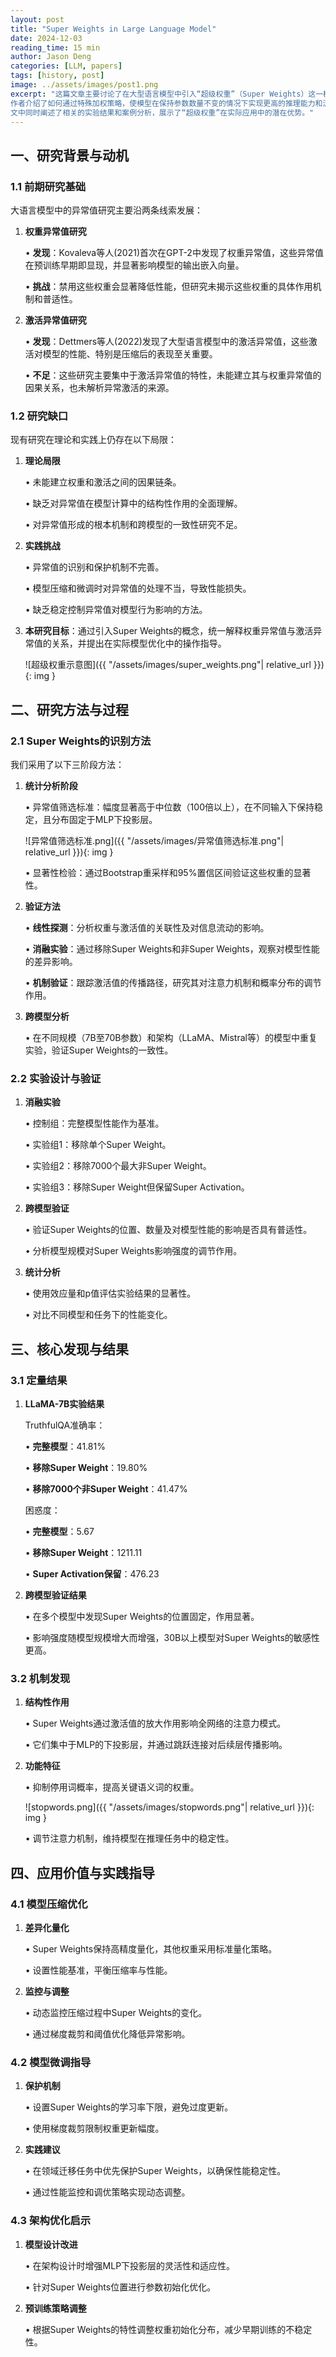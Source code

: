 ```yaml
---
layout: post
title: "Super Weights in Large Language Model"
date: 2024-12-03
reading_time: 15 min
author: Jason Deng
categories: [LLM, papers]
tags: [history, post]
image: ../assets/images/post1.png
excerpt: "这篇文章主要讨论了在大型语言模型中引入“超级权重”（Super Weights）这一概念，以增强模型的表现和适应性。
作者介绍了如何通过特殊加权策略，使模型在保持参数数量不变的情况下实现更高的推理能力和泛化性能。
文中同时阐述了相关的实验结果和案例分析，展示了“超级权重”在实际应用中的潜在优势。"
---
```


## **一、研究背景与动机**

### **1.1 前期研究基础**

大语言模型中的异常值研究主要沿两条线索发展：

1. **权重异常值研究**

   •	**发现**：Kovaleva等人(2021)首次在GPT-2中发现了权重异常值，这些异常值在预训练早期即显现，并显著影响模型的输出嵌入向量。

   •	**挑战**：禁用这些权重会显著降低性能，但研究未揭示这些权重的具体作用机制和普适性。

2. **激活异常值研究**

   •	**发现**：Dettmers等人(2022)发现了大型语言模型中的激活异常值，这些激活对模型的性能、特别是压缩后的表现至关重要。

   •	**不足**：这些研究主要集中于激活异常值的特性，未能建立其与权重异常值的因果关系，也未解析异常激活的来源。

### **1.2 研究缺口**

现有研究在理论和实践上仍存在以下局限：

1. **理论局限**

   •	未能建立权重和激活之间的因果链条。

   •	缺乏对异常值在模型计算中的结构性作用的全面理解。

   •	对异常值形成的根本机制和跨模型的一致性研究不足。

2. **实践挑战**

   •	异常值的识别和保护机制不完善。

   •	模型压缩和微调时对异常值的处理不当，导致性能损失。

   •	缺乏稳定控制异常值对模型行为影响的方法。

3. **本研究目标**：通过引入Super Weights的概念，统一解释权重异常值与激活异常值的关系，并提出在实际模型优化中的操作指导。

   ![超级权重示意图]({{ "/assets/images/super_weights.png"| relative_url }}){: img }

## **二、研究方法与过程**

### **2.1 Super Weights的识别方法**

我们采用了以下三阶段方法：

1. **统计分析阶段**

   •	异常值筛选标准：幅度显著高于中位数（100倍以上），在不同输入下保持稳定，且分布固定于MLP下投影层。

    ![异常值筛选标准.png]({{ "/assets/images/异常值筛选标准.png"| relative_url }}){: img }

   •	显著性检验：通过Bootstrap重采样和95%置信区间验证这些权重的显著性。

2. **验证方法**

   •	**线性探测**：分析权重与激活值的关联性及对信息流动的影响。

   •	**消融实验**：通过移除Super Weights和非Super Weights，观察对模型性能的差异影响。

   •	**机制验证**：跟踪激活值的传播路径，研究其对注意力机制和概率分布的调节作用。

3. **跨模型分析**

   •	在不同规模（7B至70B参数）和架构（LLaMA、Mistral等）的模型中重复实验，验证Super Weights的一致性。

### **2.2 实验设计与验证**

1. **消融实验**

   •	控制组：完整模型性能作为基准。

   •	实验组1：移除单个Super Weight。

   •	实验组2：移除7000个最大非Super Weight。

   •	实验组3：移除Super Weight但保留Super Activation。

2. **跨模型验证**

   •	验证Super Weights的位置、数量及对模型性能的影响是否具有普适性。

   •	分析模型规模对Super Weights影响强度的调节作用。

3. **统计分析**

   •	使用效应量和p值评估实验结果的显著性。

   •	对比不同模型和任务下的性能变化。

## **三、核心发现与结果**

### **3.1 定量结果**

1. **LLaMA-7B实验结果**

   TruthfulQA准确率：

   •	**完整模型**：41.81%

   •	**移除Super Weight**：19.80%

   •	**移除7000个非Super Weight**：41.47%

    困惑度：

   •	**完整模型**：5.67

   •	**移除Super Weight**：1211.11

   •	**Super Activation保留**：476.23

2. **跨模型验证结果**

   •	在多个模型中发现Super Weights的位置固定，作用显著。

   •	影响强度随模型规模增大而增强，30B以上模型对Super Weights的敏感性更高。

### **3.2 机制发现**

1. **结构性作用**

   •	Super Weights通过激活值的放大作用影响全网络的注意力模式。

   •	它们集中于MLP的下投影层，并通过跳跃连接对后续层传播影响。

2. **功能特征**

   •	抑制停用词概率，提高关键语义词的权重。

    ![stopwords.png]({{ "/assets/images/stopwords.png"| relative_url }}){: img }

   •	调节注意力机制，维持模型在推理任务中的稳定性。

## **四、应用价值与实践指导**

### **4.1 模型压缩优化**

1. **差异化量化**

   •	Super Weights保持高精度量化，其他权重采用标准量化策略。

   •	设置性能基准，平衡压缩率与性能。

2. **监控与调整**

   •	动态监控压缩过程中Super Weights的变化。

   •	通过梯度裁剪和阈值优化降低异常影响。

### **4.2 模型微调指导**

1. **保护机制**

   •	设置Super Weights的学习率下限，避免过度更新。

   •	使用梯度裁剪限制权重更新幅度。

2. **实践建议**

   •	在领域迁移任务中优先保护Super Weights，以确保性能稳定性。

   •	通过性能监控和调优策略实现动态调整。

### **4.3 架构优化启示**

1. **模型设计改进**

   •	在架构设计时增强MLP下投影层的灵活性和适应性。

   •	针对Super Weights位置进行参数初始化优化。

2. **预训练策略调整**

   •	根据Super Weights的特性调整权重初始化分布，减少早期训练的不稳定性。